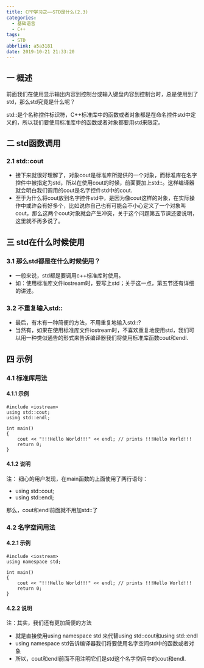 ```yaml
---
title: CPP学习之——STD是什么(2.3)
categories:
  - 基础语言
  - C++
tags:
  - STD
abbrlink: a5a3181
date: 2019-10-21 21:33:20
---
```

## 一 概述
前面我们在使用显示输出内容到控制台或输入键盘内容到控制台时，总是使用到了std，那么std究竟是什么呢？   

std::是个名称控件标识符，C++标准库中的函数或者对象都是在命名控件std中定义的，所以我们要使用标准库中的函数或者对象都要用std来限定。  

<!--more-->

## 二 std函数调用

### 2.1 std::cout
* 接下来就很好理解了，对象cout是标准库所提供的一个对象，而标准库在名字控件中被指定为std，所以在使用cout的时候，前面要加上std::。这样编译器就会明白我们调用的cout是名字控件std中的cout.
* 至于为什么将cout放到名字控件std中，是因为像cout这样的对象，在实际操作中或许会有好多个，比如说你自己也有可能会不小心定义了一个对象叫cout，那么这两个cout对象就会产生冲突，关于这个问题第五节课还要说明，这里就不再多说了。

## 三 std在什么时候使用
### 3.1 那么std都是在什么时候使用？
* 一般来说，std都是要调用c++标准库时使用。
* 如：使用标准库文件iostream时，要写上std；关于这一点，第五节还有详细的讲述。

### 3.2 不重复输入std::
* 最后，有木有一种简便的方法，不用重复地输入std::?
* 当然有，如果在使用标准库文件iostream时，不喜欢重复地使用std，我们可以用一种类似通告的形式来告诉编译器我们将使用标准库函数cout和endl.



## 四 示例
### 4.1 标准库用法

#### 4.1.1 示例
	#include <iostream>
	using std::cout;
	using std::endl;

	int main() 
	{
		cout << "!!!Hello World!!!" << endl; // prints !!!Hello World!!!
		return 0;
	}

#### 4.1.2 说明

注： 细心的用户发现，在main函数的上面使用了两行语句：  

* using std::cout;
* using std::endl;

那么，cout和endl前面就不用加std::了

### 4.2 名字空间用法
#### 4.2.1 示例
	#include <iostream>
	using namespace std;

	int main() 
	{
		cout << "!!!Hello World!!!" << endl; // prints !!!Hello World!!!
		return 0;
	}  

#### 4.2.2 说明
注：其实，我们还有更加简便的方法  

* 就是直接使用using namespace std 来代替using std::cout和using std::endl
* using namespace std告诉编译器我们将要使用名字空间std中的函数或者对象
* 所以，cout和endl前面不用注明它们是std这个名字空间中的cout和endl.
